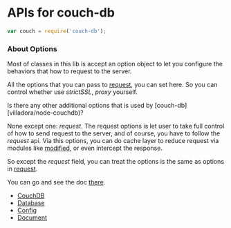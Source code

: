 # APIs for couch-db

``` javascript
var couch = require('couch-db');
```

### About Options

Most of classes in this lib is accept an option object to let you configure the behaviors that how to request to the server.

All the options that you can pass to [request](mikeal/request), you can set here. So you can control whether use _strictSSL_, _proxy_ yourself.

Is there any other additional options that is used by [couch-db][villadora/node-couchdb)?

None except one: _request_. The request options is let user to take full control of how to send request to the server, and of course, you have to follow the _request_ api. Via this options, you can do cache layer to reduce request via modules like [modified](kaelzhang/node-modified), or even intercept the response.

So except the _request_ field, you can treat the options is the same as options in [request](https://github.com/mikeal/request).

You can go and see the doc [there](https://github.com/mikeal/request).



* [CouchDB](./couchdb)
* [Database](./database)
* [Config](./config)
* [Document](./document)








